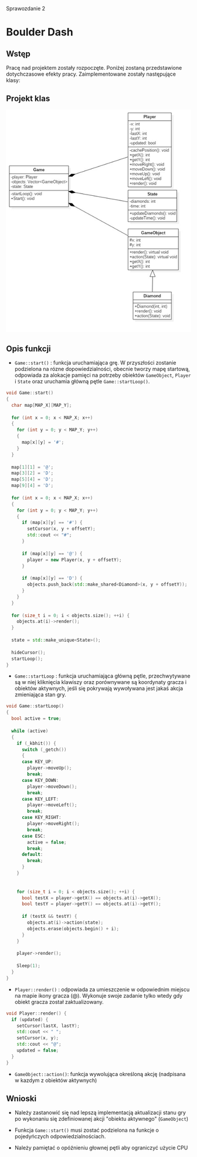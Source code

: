 Sprawozdanie 2

# Boulder Dash

## Wstęp

  Pracę nad projektem zostały rozpoczęte. Poniżej zostaną przedstawione dotychczasowe efekty pracy. Zaimplementowane zostały następujące klasy:

## Projekt klas

![Class Diagram](report-2/class-diagram.jpg)

## Opis funkcji

- `Game::start()` : funkcja uruchamiająca grę.
  W przyszłości zostanie podzielona na rózne dopowiedzialności, obecnie tworzy mapę startową, odpowiada za alokacje pamięci na potrzeby obiektów `GameObject`, `Player` i `State` oraz uruchamia główną pętle `Game::startLoop()`.

```c++
void Game::start()
{
  char map[MAP_X][MAP_Y];

  for (int x = 0; x < MAP_X; x++)
  {
    for (int y = 0; y < MAP_Y; y++)
    {
      map[x][y] = '#';
    }
  }

  map[1][1] = '@';
  map[3][2] = 'D';
  map[5][4] = 'D';
  map[9][4] = 'D';

  for (int x = 0; x < MAP_X; x++)
  {
    for (int y = 0; y < MAP_Y; y++)
    {
      if (map[x][y] == '#') {
        setCursor(x, y + offsetY);
        std::cout << "#";
      }

      if (map[x][y] == '@') {
        player = new Player(x, y + offsetY);
      }

      if (map[x][y] == 'D') {
        objects.push_back(std::make_shared<Diamond>(x, y + offsetY));
      }
    }
  }

  for (size_t i = 0; i < objects.size(); ++i) {
    objects.at(i)->render();
  }

  state = std::make_unique<State>();

  hideCursor();
  startLoop();
}
```

- `Game::startLoop` : funkcja uruchamiająca główną pętle, przechwytywane są w niej kliknięcia klawiszy oraz porównywane są koordynaty gracza i obiektów aktywnych,
  jeśli się pokrywają wywoływana jest jakaś akcja zmieniająca stan gry.

```c++
void Game::startLoop()
{
  bool active = true;

  while (active)
  {
    if (_kbhit()) {
      switch (_getch())
      {
      case KEY_UP:
        player->moveUp();
        break;
      case KEY_DOWN:
        player->moveDown();
        break;
      case KEY_LEFT:
        player->moveLeft();
        break;
      case KEY_RIGHT:
        player->moveRight();
        break;
      case ESC:
        active = false;
        break;
      default:
        break;
      }
    }


    for (size_t i = 0; i < objects.size(); ++i) {
      bool testX = player->getX() == objects.at(i)->getX();
      bool testY = player->getY() == objects.at(i)->getY();

      if (testX && testY) {
        objects.at(i)->action(state);
        objects.erase(objects.begin() + i);
      }
    }

    player->render();

    Sleep(1);
  }
}
```

- `Player::render()` : odpowiada za umieszczenie w odpowiednim miejscu na mapie ikony gracza (@). Wykonuje swoje zadanie tylko wtedy gdy obiekt gracza został zaktualizowany.

```c++
void Player::render() {
  if (updated) {
    setCursor(lastX, lastY);
    std::cout << " ";
    setCursor(x, y);
    std::cout << "@";
    updated = false;
  }
}
```

- `GameObject::action()`: funkcja wywolująca określoną akcję (nadpisana w kazdym z obiektów aktywnych)

## Wnioski

- Należy zastanowić się nad lepszą implementacją aktualizacji stanu gry po wykonaniu się zdefiniowanej akcji "obiektu aktywnego" (`GameObject`)

- Funkcja `Game::start()` musi zostać podzielona na funkcje o pojedyńczych odpowiedzialnościach.

- Należy pamiętać o opóźnieniu głownej pętli aby ograniczyć użycie CPU